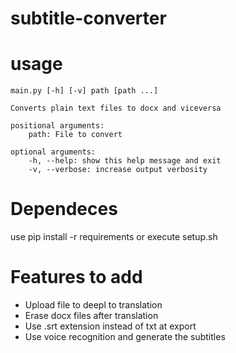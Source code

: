# subtitle-converter

# usage
```
main.py [-h] [-v] path [path ...]

Converts plain text files to docx and viceversa

positional arguments:
    path: File to convert

optional arguments:
    -h, --help: show this help message and exit
    -v, --verbose: increase output verbosity
```

# Dependeces
use pip install -r requirements or execute setup.sh

# Features to add
- Upload file to deepl to translation
- Erase docx files after translation
- Use .srt extension instead of txt at export
- Use voice recognition and generate the subtitles
